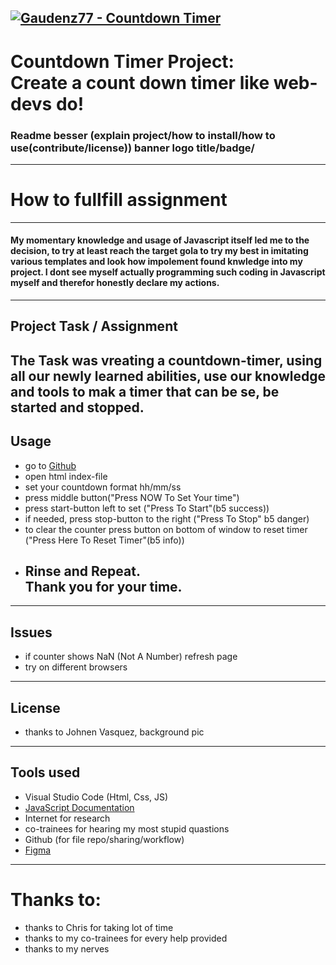 [![Gaudenz77 - Countdown Timer](https://img.shields.io/badge/Gaudenz77-Countdown_Timer-2ea44f?style=for-the-badge)](https://github.com/Gaudenz77/countdownalpha01)
---
# Countdown Timer Project:<br>Create a count down timer like web-devs do!
### Readme besser (explain project/how to install/how to use(contribute/license)) banner logo title/badge/
---

# How to fullfill assignment
----

#### My momentary knowledge and usage of Javascript itself led me to the decision, to try at least reach the target gola to try my best in imitating various templates and look how impolement found knwledge into my project. I dont see myself actually programming such coding in Javascript myself and therefor honestly declare my actions.
----
## Project Task / Assignment
The Task was vreating a countdown-timer, using all our newly learned abilities, use our knowledge and tools to mak a timer that can be se, be started and stopped.
----
## Usage

* go to [Github](https://github.com/Gaudenz77/countdownalpha01)
* open html index-file
* set your countdown format hh/mm/ss
* press middle button("Press NOW To Set Your time")
* press start-button left to set ("Press To Start"(b5 success))
* if needed, press stop-button to the right ("Press To Stop" b5 danger)
* to clear the counter press button on bottom of window to reset timer ("Press Here To Reset Timer"(b5 info))
* ## Rinse and Repeat.<br>Thank you for your time.
---
## Issues
* if counter shows NaN (Not A Number) refresh page
* try on different browsers
----
## License
* thanks to Johnen Vasquez, background pic
----
## Tools used
* Visual Studio Code (Html, Css, JS)
* [JavaScript Documentation](https://developer.mozilla.org/en-US/docs/Web/JavaScript?retiredLocale=de)
* Internet for research
* co-trainees for hearing my most stupid quastions
* Github (for file repo/sharing/workflow)
* [Figma](https://www.figma.com/file/V7LpXaW2QCgDe0UbKRS8T7/Countdowntimer-Alpha?node-id=0%3A1&t=hWQhDdXKQyVKFh9s-3)
----
# Thanks to:
* thanks to Chris for taking lot of time
* thanks to my co-trainees for every help provided
* thanks to my nerves
